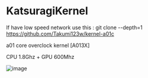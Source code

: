 # KatsuragiKernel

If have low speed network use this :
git clone --depth=1 https://github.com/Takumi123w/kernel-a01c

a01 core overclock kernel [A013X]

CPU 1.8Ghz + GPU 600Mhz

![image](https://github.com/user-attachments/assets/c7be41a7-b0fe-4bdf-87fc-c712ac593390)
